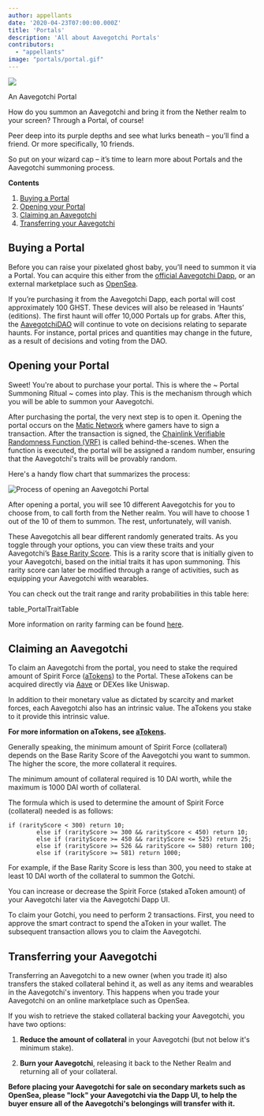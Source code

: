 ```yaml
---
author: appellants
date: '2020-04-23T07:00:00.000Z'
title: 'Portals'
description: 'All about Aavegotchi Portals'
contributors:
  - "appellants"
image: "portals/portal.gif"
---
```


<div class="headerImageContainer">
<img class="headerImage" src="/portals/portal.gif">
<p class="headerImageText">An Aavegotchi Portal</p>
</div>

How do you summon an Aavegotchi and bring it from the Nether realm to your screen? Through a Portal, of course!

Peer deep into its purple depths and see what lurks beneath – you’ll find a friend. Or more specifically, 10 friends.

So put on your wizard cap – it’s time to learn more about Portals and the Aavegotchi summoning process. 

<div class="contentsBox">

**Contents**

<ol>
<li><a href=#buying-a-portal>Buying a Portal</a></li>
<li><a href=#opening-your-portal>Opening your Portal</a></li>
<li><a href=#claiming-an-aavegotchi>Claiming an Aavegotchi</a></li>
<li><a href=#transferring-your-aavegotchi>Transferring your Aavegotchi</a></li>
</ol>

</div>

## Buying a Portal

Before you can raise your pixelated ghost baby, you’ll need to summon it via a Portal. You can acquire this either from the [official Aavegotchi Dapp](https://aavegotchi.com/buy-portal), or an external marketplace such as [OpenSea](https://opensea.io/).

If you’re purchasing it from the Aavegotchi Dapp, each portal will cost approximately 100 GHST. These devices will also be released in ‘Haunts’ (editions). The first haunt will offer 10,000 Portals up for grabs. After this, the [AavegotchiDAO](/dao) will continue to vote on decisions relating to separate haunts. For instance, portal prices and quantities may change in the future, as a result of decisions and voting from the DAO.


## Opening your Portal

Sweet! You're about to purchase your portal. This is where the ~ Portal Summoning Ritual ~ comes into play. This is the mechanism through which you will be able to summon your Aavegotchi.

After purchasing the portal, the very next step is to open it. Opening the portal occurs on the [Matic Network](/glossary#matic-network) where gamers have to sign a transaction. After the transaction is signed, the [Chainlink Verifiable Randomness Function (VRF)](https://blog.chain.link/verifiable-random-functions-vrf-random-number-generation-rng-feature/) is called behind-the-scenes. When the function is executed, the portal will be assigned a random number, ensuring that the Aavegotchi's traits will be provably random.

Here's a handy flow chart that summarizes the process:

<img class = "bodyImage" src = "/portals/opening-an-aavegotchi-portal.png" alt = "Process of opening an Aavegotchi Portal" />

After opening a portal, you will see 10 different Aavegotchis for you to choose from, to call forth from the Nether realm. You will have to choose 1 out of the 10 of them to summon. The rest, unfortunately, will vanish.

These Aavegotchis all bear different randomly generated traits. As you toggle through your options, you can view these traits and your Aavegotchi’s [Base Rarity Score](/rarity-farming#base-rarity-score). This is a rarity score that is initially given to your Aavegotchi, based on the initial traits it has upon summoning. This rarity score can later be modified through a range of activities, such as equipping your Aavegotchi with wearables.

You can check out the trait range and rarity probabilities in this table here:

table_PortalTraitTable


More information on rarity farming can be found [here](/rarity-farming).


## Claiming an Aavegotchi

To claim an Aavegotchi from the portal, you need to stake the required amount of Spirit Force ([aTokens](/atokens)) to the Portal. These aTokens can be acquired directly via [Aave](https://aave.com/) or DEXes like Uniswap.

In addition to their monetary value as dictated by scarcity and market forces, each Aavegotchi also has an intrinsic value. The aTokens you stake to it provide this intrinsic value.

**For more information on aTokens, see [aTokens](/atokens).**

Generally speaking, the minimum amount of Spirit Force (collateral) depends on the Base Rarity Score of the Aavegotchi you want to summon. The higher the score, the more collateral it requires.

The minimum amount of collateral required is 10 DAI worth, while the maximum is 1000 DAI worth of collateral.

The formula which is used to determine the amount of Spirit Force (collateral) needed is as follows:

```
if (rarityScore < 300) return 10;
        else if (rarityScore >= 300 && rarityScore < 450) return 10;
        else if (rarityScore >= 450 && rarityScore <= 525) return 25;
        else if (rarityScore >= 526 && rarityScore <= 580) return 100;
        else if (rarityScore >= 581) return 1000;
```

For example, if the Base Rarity Score is less than 300, you need to stake at least 10 DAI worth of the collateral to summon the Gotchi.

You can increase or decrease the Spirit Force (staked aToken amount) of your Aavegotchi later via the Aavegotchi Dapp UI.

To claim your Gotchi, you need to perform 2 transactions. First, you need to approve the smart contract to spend the aToken in your wallet. The subsequent transaction allows you to claim the Aavegotchi.


## Transferring your Aavegotchi

Transferring an Aavegotchi to a new owner (when you trade it) also transfers the staked collateral behind it, as well as any items and wearables in the Aavegotchi's inventory. This happens when you trade your Aavegotchi on an online marketplace such as OpenSea.

If you wish to retrieve the staked collateral backing your Aavegotchi, you have two options:

1. **Reduce the amount of collateral** in your Aavegotchi (but not below it's minimum stake).

2. **Burn your Aavegotchi**, releasing it back to the Nether Realm and returning all of your collateral.

**Before placing your Aavegotchi for sale on secondary markets such as OpenSea, please "lock" your Aavegotchi via the Dapp UI, to help the buyer ensure all of the Aavegotchi's belongings will transfer with it.**





